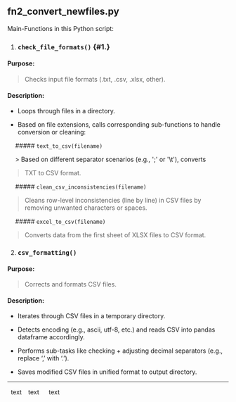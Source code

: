 ## fn2_convert_newfiles.py

Main-Functions in this Python script:

1. ### `check_file_formats()` {#1.}

#### Purpose: 

> Checks input file formats (.txt, .csv, .xlsx, other).

#### Description:

-   Loops through files in a directory.

-   Based on file extensions, calls corresponding sub-functions to
    handle conversion or cleaning:

&emsp; ##### `text_to_csv(filename)`

&emsp; > Based on different separator scenarios (e.g., ';' or '\t'), converts
> TXT to CSV format.

&emsp; ##### `clean_csv_inconsistencies(filename)`

> Cleans row-level inconsistencies (line by line) in CSV files by
> removing unwanted characters or spaces.

&emsp; ##### `excel_to_csv(filename)`

> Converts data from the first sheet of XLSX files to CSV format.

2. ### `csv_formatting()`

#### Purpose: 

> Corrects and formats CSV files.

#### Description:

-   Iterates through CSV files in a temporary directory.

-   Detects encoding (e.g., ascii, utf-8, etc.) and reads CSV into
    pandas dataframe accordingly.

-   Performs sub-tasks like checking + adjusting decimal separators
    (e.g., replace ‘,’ with ‘.’).

-   Saves modified CSV files in unified format to output directory.

---

&nbsp; text
&ensp; text
&emsp; text
